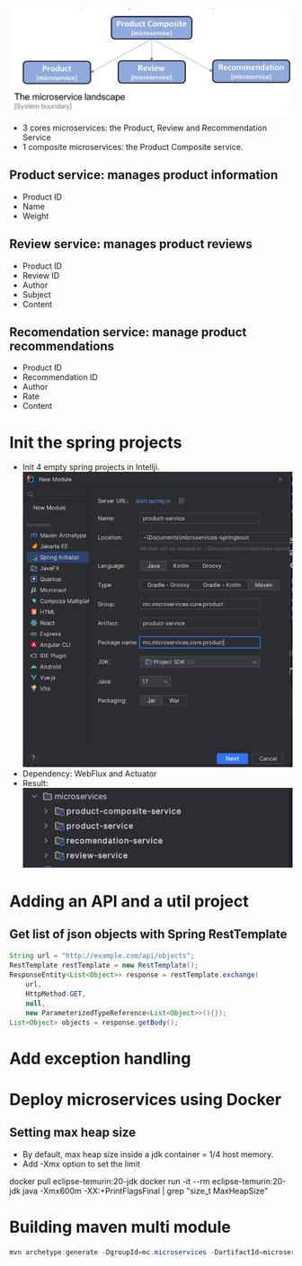 ![img.png](img.png)

- 3 cores microservices: the Product, Review and Recommendation Service
- 1 composite microservices: the Product Composite service.


## Product service: manages product information
- Product ID
- Name
- Weight

## Review service: manages product reviews
- Product ID
- Review ID
- Author
- Subject
- Content

## Recomendation service: manage product recommendations
- Product ID
- Recommendation ID
- Author
- Rate
- Content

# Init the spring projects
- Init 4 empty spring projects in Intellji.
![img_2.png](img_2.png)
- Dependency: WebFlux and Actuator
- Result:
![img_3.png](initresult.png)

# Adding an API and a util project


## Get list of json objects with Spring RestTemplate
```java
String url = "http://example.com/api/objects";
RestTemplate restTemplate = new RestTemplate();
ResponseEntity<List<Object>> response = restTemplate.exchange(
    url,
    HttpMethod.GET,
    null,
    new ParameterizedTypeReference<List<Object>>(){});
List<Object> objects = response.getBody();
```

# Add exception handling

# Deploy microservices using Docker
## Setting max heap size
- By default, max heap size inside a jdk container = 1/4 host memory.
- Add -Xmx option to set the limit

docker pull eclipse-temurin:20-jdk
docker run -it --rm eclipse-temurin:20-jdk java -Xmx600m -XX:+PrintFlagsFinal | grep "size_t MaxHeapSize"

# Building maven multi module
```java
mvn archetype:generate -DgroupId=mc.microservices -DartifactId=microservices-springboot
```
